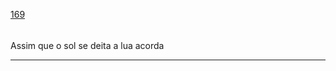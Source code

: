 [169](https://github.com/guilhermeprokisch/ideias/issues/169) 
###### 

Assim que o sol se deita a lua acorda



-------------------------------------------------------------------------------

